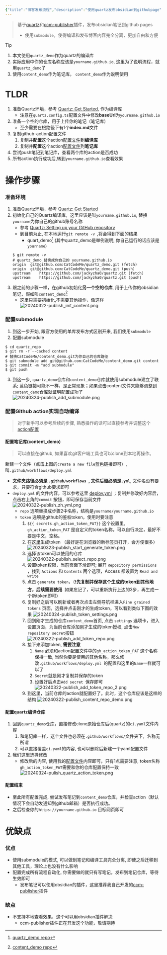```yaml
---
{"title":"博客发布流程","description":"使用quartz发布obsidian到githubpage","dg-publish":true,"dg-path":null,"date":"2024-03-22 15:43:38","updated":"2024-03-27 00:02:22"}
---
```


> 基于[quartz](https://quartz.jzhao.xyz/)和[ccm-publisher](https://github.com/CatCodeMe/ccm-publisher)插件，发布obsidian笔记到github pages
> - 使用`submodule`，使得编译和发布博客内容完全分离，更加自由和方便 

> [!tip] 
> 1. 本文使用`quartz_demo`作为quartz的编译库
> 	1. 实际应用中你的仓库名称应该是`yourname.github.io`, 这里为了说明流程，就用`quartz_demo`了
> 2. 使用`content_demo`作为笔记库， `content_demo`作为说明使用

# TLDR
1. 准备Quartz环境，参考 [Quartz: Get Started](https://quartz.jzhao.xyz/), 作为编译库
	- 注意在`quartz.config.ts`配置文件中修改**baseUrl**为`yourname.github.io`
2. 准备一个空的仓库，用于上传你的笔记（笔记库）
	- 至少需要在根路径下有1个**index.md**文件
3. 复制github-action配置文件
	1. 复制并**配置**这个action[配置文件](https://github.com/CatCodeMe/catcodeme.github.io/blob/v4/.github/workflows/deploy.yml)到**编译库**
	2. 复制并**配置**这个action[配置文件](https://github.com/CatCodeMe/blog_from_obsidian/blob/main/.github/workflows/deploy.yml)到**笔记库**
4. 尝试push笔记到笔记库，查看两个库的action是否成功
5. 所有action执行成功后,转到`yourname.github.io`查看效果
# 操作步骤
### 准备环境
1. 准备Quartz环境，参考 [Quartz: Get Started](https://quartz.jzhao.xyz/)
2. 初始化自己的Quartz编译库，这里应该是叫`yourname.github.io`, 替换`yourname`为你自己的github账号名称
	- 参考 [Quartz: Setting up your GitHub repository](https://quartz.jzhao.xyz/setting-up-your-GitHub-repository)
	- 到目前为止, 在本地运行`git remote -v `,将会得到下面的结果
		- quart_demo[^1] (其中quartz_demo是举例说明, 你自己运行的话应该是`yourname`) 
	```shell
	$ git remote -v
	# quartz_demo 替换成你自己的 yourname.github.io
	origin	git@github.com:CatCodeMe/quartz_demo.git (fetch)
	origin	git@github.com:CatCodeMe/quartz_demo.git (push)
	upstream	https://github.com/jackyzha0/quartz.git (fetch)
	upstream	https://github.com/jackyzha0/quartz.git (push)
	```
3. 跟之前的步骤一样，在github初始化**另一个空的仓库**, 用于上传你的obsidian笔记，假如叫`content_demo`[^2]
	- 这里只需要初始化,不需要其他操作，像这样
	![20240322-publish_init_content.png](img/user/999_repository/20240322-publish_init_content.png)
### 配置submodule
1. 到这一步开始, 跟官方使用的单库发布方式区别开来, 我们使用`submodule`
2. 配置submodule
```shell
$ cd quartz_repo
$ git rm -r --cached content
# 替换CatCodeMe/content_demo.git为你自己的仓库路径
$ git submodule add git@github.com:CatCodeMe/content_demo.git content
$ git commit -m "add submodule"
$ git push
```
3. 到这一步, `quartz_demo`仓库和`content_demo`仓库就使用submodule建立了联系; 蓝色链接可能不一样，是正常现象；如果点击content文件夹能够调整到`content_demo`仓库就证明配置成功了
	![20240324-publish_add_submodule.png](img/user/999_repository/20240324-publish_add_submodule.png)
### 配置Github action实现自动编译
> 对于新手可以参考后续的步骤, 熟悉操作的话可以直接参考并调整这个[action配置](https://github.com/CatCodeMe/blog_from_obsidian/blob/main/.github/workflows/deploy.yml)
#### 配置笔记库(content_demo)
> 可以直接在github, 如果喜欢git客户端工具也可以clone到本地再操作。

新建一个文件（点击上图的`create a new file`蓝色链接即可）, 叫`.github/workflows/deploy.yml`
-  **文件夹路径必须是 `.github/workflows `, 文件后缀必须是`.yml`**, 文件名没有要求，只要符合github要求即可
- `deploy.yml` 的文件内容，可以参考这里 [deploy.yml](https://github.com/CatCodeMe/content_demo/blob/main/.github/workflows/deploy.yml) ；复制并修改好内容后，点击右上角的`commit` 按钮，即可保存当前文件
	 ![20240322-publish_zh_yml.png](img/user/999_repository/20240322-publish_zh_yml.png)
	 - `repo` 选项替换成步骤2中名称，结构是`yourname/yourname.github.io`
	 - `token` 选项是github的鉴权token，使用时要注意
		 1. `${{ secrets.gh_action_token_PAT}}` 这个设置里，`gh_action_token_PAT` 是自定义的token名称，可以自行决定，最好不要是中文，空格。
		 2. 在[这里](https://github.com/settings/tokens?type=beta)生成token （最好是在浏览器的新标签页打开，会方便很多）
			![20240323-publish_start_generate_token.png](img/user/999_repository/20240323-publish_start_generate_token.png)
		 3. 选择该token可以使用的仓库
		 ![20240322-publish_select_repo.png](img/user/999_repository/20240322-publish_select_repo.png)
		 4. 设置token权限，当前页面下滑即可; 展开 `Repository permissions` ，找到 `Actions` 和 `Contents` 两个选项，Access 都设置为 `Read and write`
		 5. 点击 `generate token`，（❗️**先复制并保存这个生成的token到其他地方，后续需要使用**. 如果忘记了，可以重新执行上边的3步，再生成一个新token即可）
		 6. 复制好之后可以刷新或者再次点击左侧导航栏进入`Fine grained tokens` 页面，选择并点击刚才的生成token，可以看到类似下图的效果
			![20240324-publish_token_settings.png](img/user/999_repository/20240324-publish_token_settings.png)
		7. 回到刚才生成的仓库`content_demo`首页, 点击 `settings` 选项卡，进入设置页面，为当前仓库添加刚才生成的token授权, 点击`New repository secret`按钮
			![20240322-publish_add_token_repo.png](img/user/999_repository/20240322-publish_add_token_repo.png)
		 8. 接下来添加token, **需要注意**
			 1. `Name` 必须和action配置文件中的`gh_action_token_PAT` 这个名称保持一致, 当然你要是使用的其他名称，那么修改`.github/workflows/deploy.yml `的配置和这里的`Name`一样就可以了
			 2. `Secret`就是刚才复制并保存的token
			 3. 设置好后点击`Add secret `保存即可
		 ![20240322-publish_add_token_repo_2.png](img/user/999_repository/20240322-publish_add_token_repo_2.png)
		9. 到这里，当前仓库的action就配置好了。此时，这个仓库应该是这样的结构
			![20240322-publish_content_repo_demo.png](img/user/999_repository/20240322-publish_content_repo_demo.png)
#### 配置quartz编译仓库
1. 回到`quartz_demo`仓库，直接修改clone原始仓库后(quartz)的`ci.yaml`文件内容
	1. 和笔记库一样，这个文件也必须在`.github/workflows/`文件夹下，名称无所谓
	2. 可以直接覆盖`ci.yaml`的内容, 也可以删除后新建一个yaml配置文件
2. 我们这里选择修改
	- 修改后的内容, 使用我的[配置文件](https://github.com/CatCodeMe/quartz_demo/blob/v4/.github/workflows/ci.yaml)内容即可，只有1点需要注意, token名称`gh_action_token_PAT`需要和你的仓库配置保持一致
	![20240324-pulish_quartz_action_token.png](img/user/999_repository/20240324-pulish_quartz_action_token.png)
#### 配置结束
- 至此所有配置完成, 尝试发布笔记到`content_demo`仓库，并检查action（默认情况下会自动发通知到github邮箱）是否执行成功。 
- 之后检查你的`https://yourname.github.io` 目标网页即可
# 优缺点
### 优点
- 使用submodule的模式, 可以做到笔记和编译工具完全分离, 即使之后迁移到其他工具，理论上也没有什么影响
- 配置完成所有流程自动化, 你需要做的就只有写笔记，发布到笔记仓库，等待生效即可
	- 发布笔记可以使用obsidian的插件，这里推荐我自己开发的[ccm-publisher](https://github.com/CatCodeMe/ccm-publisher)插件
### 缺点
- 不支持本地查看效果，这个可以用obsidian插件解决
	- ccm-publisher插件正在开发这个功能，敬请期待

[^1]: [quartz_demo repo](https://github.com/CatCodeMe/quartz_demo)
[^2]: [content_demo repo](https://github.com/CatCodeMe/content_demo.git)